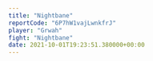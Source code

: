 ```yaml
---
title: "Nightbane"
reportCode: "6P7hW1vajLwnkfrJ"
player: "Grwah"
fight: "Nightbane"
date: 2021-10-01T19:23:51.380000+00:00
---
```

